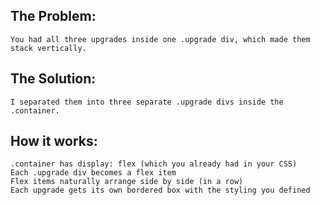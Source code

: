 ## The Problem:
    You had all three upgrades inside one .upgrade div, which made them stack vertically.

## The Solution:
    I separated them into three separate .upgrade divs inside the .container.

## How it works:
    .container has display: flex (which you already had in your CSS)
    Each .upgrade div becomes a flex item
    Flex items naturally arrange side by side (in a row)
    Each upgrade gets its own bordered box with the styling you defined